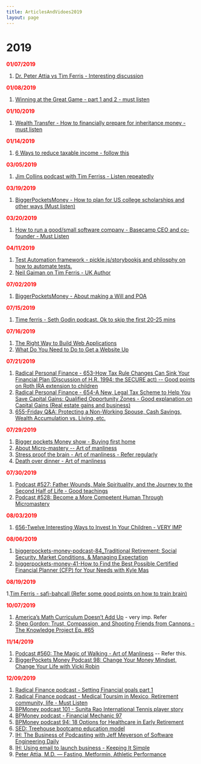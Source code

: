 ```yaml
---
title: ArticlesAndVidoes2019
layout: page
---
```


# 2019

<b style="color: red">01/07/2019</b>

1. [Dr. Peter Attia vs Tim Ferris - Interesting discussion](https://tim.blog/2018/12/13/peter-attia-vs-tim-ferriss/)

<b style="color: red">01/08/2019</b>

1. [Winning at the Great Game - part 1 and 2 - must listen](https://fs.blog/adam-robinson-pt2/)

<b style="color: red">01/10/2019</b>

1. [Wealth Transfer - How to financially prepare for inheritance money - must listen](https://www.biggerpockets.com/renewsblog/biggerpockets-money-podcast-49-wealth-transfer-how-financially-prepare-inheritance-money-hari-mix/)

<b style="color: red">01/14/2019</b>

1. [6 Ways to reduce taxable income - follow this](https://www.biggerpockets.com/renewsblog/biggerpockets-money-podcast-54-6-ways-reduce-taxable-income-eric-brotman/)

<b style="color: red">03/05/2019</b>

1. [Jim Collins podcast with Tim Ferriss - Listen repeatedly](https://tim.blog/2019/02/18/jim-collins/)

<b style="color: red">03/19/2019</b>

1. [BiggerPocketsMoney - How to plan for US college scholarships and other ways (Must listen)](https://www.biggerpockets.com/blog/biggerpockets-money-podcast-64-scholarships-ways-pay-college-zach-gautier/)

<b style="color: red">03/20/2019</b>

1. [How to run a good/small software company - Basecamp CEO and co-founder - Must Listen](https://fs.blog/jason-fried/)

<b style="color: red">04/11/2019</b>

1. [Test Automation framework - pickle.js/storybookjs and philosphy on how to automate tests.](https://devchat.tv/js-jabber/jsj-358-pickle-js-tooling-and-developer-happiness-with-anatoliy-zaslavskiy/)
2. [Neil Gaiman on Tim Ferris - UK Author](https://tim.blog/2019/03/28/neil-gaiman/)

<b style="color: red">07/02/2019</b>

1. [BiggerPocketsMoney - About making a Will and POA](https://www.biggerpockets.com/blog/biggerpockets-money-podcast-78)

<b style="color: red">07/15/2019</b>

1. [Time ferris - Seth Godin podcast. Ok to skip the first 20-25 mins](https://tim.blog/2016/02/10/seth-godin/)

<b style="color: red">07/16/2019</b>

1. [The Right Way to Build Web Applications](https://devchat.tv/js-jabber/002-jsj-the-right-way-to-build-web-applications/)
2. [What Do You Need to Do to Get a Website Up](https://devchat.tv/js-jabber/jsj-373-what-do-you-need-to-do-to-get-a-website-up/)

<b style="color: red">07/21/2019</b>

1. [Radical Personal Finance - 653-How Tax Rule Changes Can Sink Your Financial Plan (Discussion of H.R. 1994: the SECURE act) -- Good points on Roth IRA extension to children](https://podcasts.google.com/?feed=aHR0cDovL3JhZGljYWxwZXJzb25hbGZpbmFuY2UubGlic3luLmNvbS9yc3M%3D&episode=MzExNzEzNTJjYzE2NDZlZGI1ZDZkNmYyYzE0NDRkNzk%3D)
2. [Radical Personal Finance - 654-A New, Legal Tax Scheme to Help You Save Capital Gains: Qualified Opportunity Zones - Good explanation on Capital Gains (Real estate gains and business)]( https://podcasts.google.com/?feed=aHR0cDovL3JhZGljYWxwZXJzb25hbGZpbmFuY2UubGlic3luLmNvbS9yc3M%3D&episode=NzYyYmMwYjdiMDBkNDRlZWFkMDFlY2VjMDMzZTUyYWM%3D)
3. [655-Friday Q&A: Protecting a Non-Working Spouse, Cash Savings, Wealth Accumulation vs. Living, etc.]( https://podcasts.google.com/?feed=aHR0cDovL3JhZGljYWxwZXJzb25hbGZpbmFuY2UubGlic3luLmNvbS9yc3M%3D&episode=MTU3MTVlZWJlYjc4NDZlNDhmMmRiMGRmODE5OWQ4Mzk%3D)

<b style="color: red">07/29/2019</b>

1. [Bigger pockets Money show - Buying first home](https://www.biggerpockets.com/blog/biggerpockets-money-podcast-83-scott-mindy)
2. [About Micro-mastery -- Art of manliness](https://www.artofmanliness.com/articles/micromastery-robert-twigger/)
3. [Stress proof the brain - Art of manliness - Refer regularly](https://www.artofmanliness.com/articles/podcast-525-how-to-stress-proof-your-body-and-brain/)
4. [Death over dinner - Art of manliness](https://www.artofmanliness.com/articles/podcast-500-lets-talk-about-death-over-dinner/)

<b style="color: red">07/30/2019</b>

1. [Podcast #527: Father Wounds, Male Spirituality, and the Journey to the Second Half of Life - Good teachings](https://www.artofmanliness.com/articles/male-spirituality-richard-rohr/)
2. [Podcast #528: Become a More Competent Human Through Micromastery](https://www.artofmanliness.com/articles/micromastery-robert-twigger/)

<b style="color: red">08/03/2019</b>

1. [656-Twelve Interesting Ways to Invest In Your Children - VERY IMP](https://podcasts.google.com/?feed=aHR0cDovL3JhZGljYWxwZXJzb25hbGZpbmFuY2UubGlic3luLmNvbS9yc3M&episode=MWQ0ZWRhOTE0MDI0NGFjZWI4NjY5Y2JlYWFhN2MxMzg&at=1564829575466)

<b style="color: red">08/06/2019</b>

1. [biggerpockets-money-podcast-84_Traditional Retirement: Social Security, Market Conditions, & Managing Expectation](https://www.biggerpockets.com/blog/biggerpockets-money-podcast-84)
2. [biggerpockets-money-41-How to Find the Best Possible Certified Financial Planner (CFP) for Your Needs with Kyle Mas](https://www.biggerpockets.com/blog/biggerpockets-money-podcast-41-find-certified-financial-planner-cfpkyle-mast)


<b style="color: red">08/19/2019</b>

1.[Tim Ferris - safi-bahcall (Refer some good points on how to train brain)](https://tim.blog/2019/08/16/safi-bahcall/)

<b style="color: red">10/07/2019</b>

1. [America’s Math Curriculum Doesn’t Add Up](http://freakonomics.com/podcast/math-curriculum/) - very imp. Refer
2. [Shep Gordon: Trust, Compassion, and Shooting Friends from Cannons - The Knowledge Project Ep. #65](https://fs.blog/shep-gordon/)

<b style="color: red">11/14/2019</b>

1. [Podcast #560: The Magic of Walking - Art of Manliness](https://www.artofmanliness.com/articles/benefits-of-walking/) -- Refer this.
2. [BiggerPockets Money Podcast 98: Change Your Money Mindset, Change Your Life with Vicki Robin](https://www.biggerpockets.com/blog/biggerpockets-money-podcast-98-vicki-robin)


<b style="color: red">12/09/2019</b>

1. [Radical Finance podcast - Setting Financial goals part 1](https://podcasts.apple.com/us/podcast/681-how-to-set-financial-goals-part-1-dream-count-cost/id896153632?i=1000458418128)
2. [Radical Finance podcast - Medical Toursim in Mexico, Retirement community, life - Must Listen](https://podcasts.apple.com/us/podcast/676-medical-tourism-real-life-experiences-from-myles/id896153632?i=1000456149824)
3. [BPMoney podcast 101 - Sunita Rao International Tennis player story](https://www.biggerpockets.com/blog/biggerpockets-money-podcast-101-sunitha-rao)
4. [BPMoney podcast - Financial Mechanic 97 ](https://www.biggerpockets.com/blog/biggerpockets-money-podcast-97-financial-mechanic)
5. [BPMoney podcast 94: 18 Options for Healthcare in Early Retirement](https://www.biggerpockets.com/blog/biggerpockets-money-podcast-94-lynn-frair)
6. [SED: Treehouse bootcamp education model](https://softwareengineeringdaily.com/2019/10/09/treehouse-business-and-education-with-ryan-carson/)
7. [IH: The Business of Podcasting with Jeff Meyerson of Software Engineering Daily](https://www.indiehackers.com/podcast/114-jeff-meyerson-of-software-engineering-daily)
8. [IH: Using email to launch business - Keeping It Simple](https://www.indiehackers.com/podcast/108-sam-parr-of-the-hustle)
9. [Peter Attia, M.D. — Fasting, Metformin, Athletic Performance](https://tim.blog/2019/11/27/peter-attia-fasting-metforming-longevity/)
